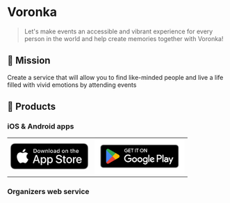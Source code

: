 # Voronka

>Let's make events an accessible and vibrant experience for every person in the world and help create memories together with Voronka!

## 🚀 Mission
Create a service that will allow you to find like-minded people and live a life filled with vivid emotions by attending events

## 📱 Products

### iOS & Android apps

<table border="0">
  <tr>
    <td style="vertical-align: middle; text-align: left;">
      <a href="https://apps.apple.com/app/id6463869636">
          <img src="/profile/images/Download_on_the_App_Store_Badge_US-UK_RGB_blk_092917.svg" height="60" class="center">
      </a>
    </td>
    <td style="text-align: center;">
      <a href="https://play.google.com/store/apps/details?id=com.voronka.client_android_application">
          <img src="/profile/images/google-play-badge.png" height="80" class="center">
      </a>
    </td>
  </tr>
</table>

### Organizers web service

